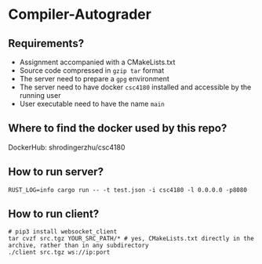 # Compiler-Autograder

## Requirements?

- Assignment accompanied with a CMakeLists.txt
- Source code compressed in `gzip tar` format
- The server need to prepare a `gpg` environment
- The server need to have docker `csc4180` installed and accessible by the running user
- User executable need to have the name `main`

## Where to find the docker used by this repo?

DockerHub: shrodingerzhu/csc4180

## How to run server?

```
RUST_LOG=info cargo run -- -t test.json -i csc4180 -l 0.0.0.0 -p8080
```

## How to run client?

```
# pip3 install websocket_client
tar cvzf src.tgz YOUR_SRC_PATH/* # yes, CMakeLists.txt directly in the archive, rather than in any subdirectory
./client src.tgz ws://ip:port
```
